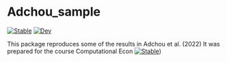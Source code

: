 # Adchou_sample

[![Stable](https://img.shields.io/badge/docs-stable-blue.svg)](https://romgoti.github.io/Adchou_sample.jl/stable/)
[![Dev](https://img.shields.io/badge/docs-dev-blue.svg)](https://romgoti.github.io/Adchou_sample.jl/dev/)

This package reproduces some of the results in Adchou et al. (2022)
It was prepared for the course Computational Econ [![Stable](https://img.shields.io/badge/docs-stable-blue.svg)](https://floswald.github.io/NumericalMethods/)) 
